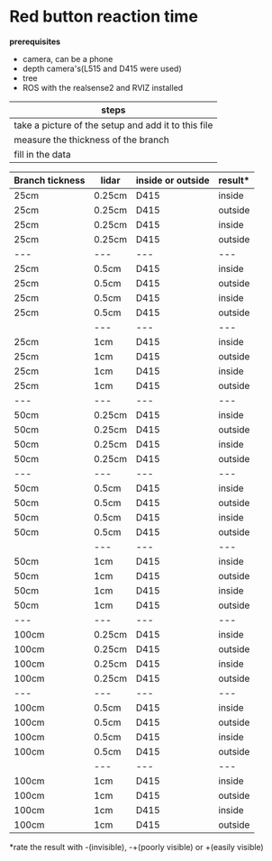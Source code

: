 # Red button reaction time

**prerequisites**
- camera, can be a phone
- depth camera's(L515 and D415 were used)
- tree
- ROS with the realsense2 and RVIZ installed

| steps |
| --- |
| take a picture of the setup and add it to this file |
| measure the thickness of the branch |
| fill in the data |

| Branch tickness | lidar | inside or outside | result* |
| --- | --- | --- | --- |
| 25cm | 0.25cm | D415 | inside | - |
| 25cm | 0.25cm | D415 | outside | - |
| 25cm | 0.25cm | D415 | inside | - |
| 25cm | 0.25cm | D415 | outside | - |
| --- | --- | --- | --- | --- |
| 25cm | 0.5cm | D415 | inside | - |
| 25cm | 0.5cm | D415 | outside | - |
| 25cm | 0.5cm | D415 | inside | - |
| 25cm | 0.5cm | D415 | outside | - |
| | --- | --- | --- | --- |
| 25cm | 1cm | D415 | inside | - |
| 25cm | 1cm | D415 | outside | - |
| 25cm | 1cm | D415 | inside | - |
| 25cm | 1cm | D415 | outside | - |
| --- | --- | --- | --- |
| 50cm | 0.25cm | D415 | inside | - |
| 50cm | 0.25cm | D415 | outside | - |
| 50cm | 0.25cm | D415 | inside | - |
| 50cm | 0.25cm | D415 | outside | - |
| --- | --- | --- | --- | --- |
| 50cm | 0.5cm | D415 | inside | - |
| 50cm | 0.5cm | D415 | outside | - |
| 50cm | 0.5cm | D415 | inside | - |
| 50cm | 0.5cm | D415 | outside | - |
| | --- | --- | --- | --- |
| 50cm | 1cm | D415 | inside | - |
| 50cm | 1cm | D415 | outside | - |
| 50cm | 1cm | D415 | inside | - |
| 50cm | 1cm | D415 | outside | - |
| --- | --- | --- | --- |
| 100cm | 0.25cm | D415 | inside | - |
| 100cm | 0.25cm | D415 | outside | - |
| 100cm | 0.25cm | D415 | inside | - |
| 100cm | 0.25cm | D415 | outside | - |
| --- | --- | --- | --- | --- |
| 100cm | 0.5cm | D415 | inside | - |
| 100cm | 0.5cm | D415 | outside | - |
| 100cm | 0.5cm | D415 | inside | - |
| 100cm | 0.5cm | D415 | outside | - |
| | --- | --- | --- | --- |
| 100cm | 1cm | D415 | inside | - |
| 100cm | 1cm | D415 | outside | - |
| 100cm | 1cm | D415 | inside | - |
| 100cm | 1cm | D415 | outside | - |

*rate the result with -(invisible), -+(poorly visible) or +(easily visible)